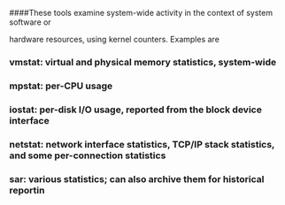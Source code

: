 
####These tools examine system-wide activity in the context of system software or

hardware resources, using kernel counters. Examples are
   ### vmstat: virtual and physical memory statistics, system-wide
   ### mpstat: per-CPU usage
   ### iostat: per-disk I/O usage, reported from the block device interface
   ### netstat: network interface statistics, TCP/IP stack statistics, and some per-connection statistics
   ### sar: various statistics; can also archive them for historical reportin

